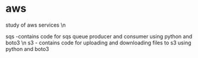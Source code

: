 # aws
study of aws services \n

sqs -contains code for sqs queue producer and consumer using python and boto3 \n
s3 - contains code for uploading and downloading files to s3 using python and boto3
